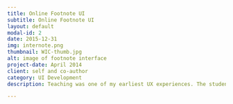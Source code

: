 ```yaml
---
title: Online Footnote UI
subtitle: Online Footnote UI
layout: default
modal-id: 2
date: 2015-12-31
img: internote.png
thumbnail: WIC-thumb.jpg
alt: image of footnote interface
project-date: April 2014
client: self and co-author
category: UI Development
description: Teaching was one of my earliest UX experiences. The students simply wouldn't read endnotes because flipping to the back of the books was too much work. Footnotes were a far better solution for reading on paper, but unfortunately I haven't seen many of them in online readers. That makes me sad. I mean, notes are great! They can be anything from cool information to art (cf. David Foster Wallace). So, when I found out a a play I'd co-translated was being <href="http://dailybruin.com/2013/12/05/women-in-congress-updates-aristophanes-for-modern-era/">put on</a> at UCLA, I wanted to put the online, with notes that felt as effortless as possible for the reader. The demo is <a href="http://risatrix.github.io/internote/">here</a>, and the repo is <a href="https://github.com/risatrix/internote">here</a>.

---
```

